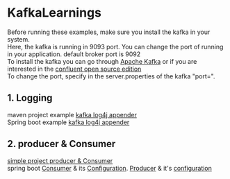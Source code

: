 # KafkaLearnings

Before running these examples, make sure you install the kafka in your system.</br>
Here, the kafka is running in 9093 port. You can change the port of running in your application. default broker port is 9092</br>
To install the kafka you can go through [Apache Kafka](https://kafka.apache.org/quickstart) or if you are interested in the [confluent open source edition](https://docs.confluent.io/3.3.0/installation/installing_cp.html) </br>
To change the port, specify in the server.properties of the kafka "port=<Portnumber>". </br>



## 1. Logging
maven project example [kafka log4j appender](https://github.com/sanit4u/KafkaLearnings/tree/master/test) </br>
Spring boot example [kafka log4j appender](https://github.com/sanit4u/KafkaLearnings/tree/master/com.demo.test.elk) </br>


## 2. producer & Consumer
[simple project producer & Consumer](https://github.com/sanit4u/KafkaLearnings/tree/master/com.test.java.kafka)</br>
spring boot [Consumer](https://github.com/sanit4u/KafkaLearnings/blob/master/KafkaConsumer.java) & its [Configuration](https://github.com/sanit4u/KafkaLearnings/blob/master/KafkaConsumerConfiguration.java). [Producer](https://github.com/sanit4u/KafkaLearnings/blob/master/KafkaSender2.java) & it's [configuration](https://github.com/sanit4u/KafkaLearnings/blob/master/KafkaConfiguration.java)
